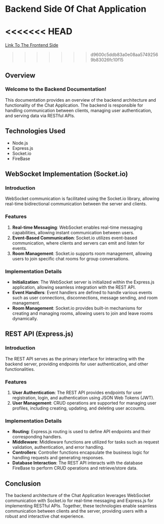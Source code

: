 # Backend Side Of Chat Application
<<<<<<< HEAD
=======

[Link To The Frontend Side](https://github.com/bojkovladislav/Chat-Application)
>>>>>>> d9600c5ddb83a0e08aa57492569b83026fc10f15

## Overview

### Welcome to the Backend Documentation!

This documentation provides an overview of the backend architecture and functionality of the Chat Application. The backend is responsible for handling communication between clients, managing user authentication, and serving data via RESTful APIs.

## Technologies Used

- Node.js
- Express.js
- Socket.io
- FireBase

## WebSocket Implementation (Socket.io)

### Introduction

WebSocket communication is facilitated using the Socket.io library, allowing real-time bidirectional communication between the server and clients.

### Features

1. **Real-time Messaging**: WebSocket enables real-time messaging capabilities, allowing instant communication between users.
2. **Event-Based Communication**: Socket.io utilizes event-based communication, where clients and servers can emit and listen for events.
3. **Room Management**: Socket.io supports room management, allowing users to join specific chat rooms for group conversations.

### Implementation Details

- **Initialization**: The WebSocket server is initialized within the Express.js application, allowing seamless integration with the REST API.
- **Event Handlers**: Event handlers are defined to handle various events such as user connections, disconnections, message sending, and room management.
- **Room Management**: Socket.io provides built-in mechanisms for creating and managing rooms, allowing users to join and leave rooms dynamically.

## REST API (Express.js)

### Introduction

The REST API serves as the primary interface for interacting with the backend server, providing endpoints for user authentication, and other functionalities.

### Features

1. **User Authentication**: The REST API provides endpoints for user registration, login, and authentication using JSON Web Tokens (JWT).
2. **User Management**: CRUD operations are supported for managing user profiles, including creating, updating, and deleting user accounts.

### Implementation Details

- **Routing**: Express.js routing is used to define API endpoints and their corresponding handlers.
- **Middleware**: Middleware functions are utilized for tasks such as request validation, authentication, and error handling.
- **Controllers**: Controller functions encapsulate the business logic for handling requests and generating responses.
- **Database Interaction**: The REST API interacts with the database FireBase to perform CRUD operations and retrieve/store data.

## Conclusion

The backend architecture of the Chat Application leverages WebSocket communication with Socket.io for real-time messaging and Express.js for implementing RESTful APIs. Together, these technologies enable seamless communication between clients and the server, providing users with a robust and interactive chat experience.
